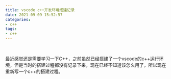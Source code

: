 ```yaml
---
title: vscode c++开发环境搭建记录
date: 2021-09-09 15:52:57
categories:
- c++
tags:
- c++
---
```


​		

​		最近感觉还是需要学习一下C++，之前虽然已经搭建了一个vscode的c++运行环境，但是当时的搭建过程都没有记录下来，现在已经不知道该怎么用了，所以现在重新写一个c++的搭建过程。
<!-- more -->



